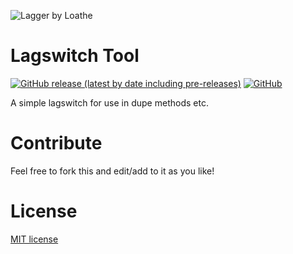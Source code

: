                           
 
![Lagger by Loathe](https://i.imgur.com/49P397k.png)
 
# Lagswitch Tool

[![GitHub release (latest by date including pre-releases)](https://img.shields.io/github/v/release/navendu-pottekkat/awesome-readme?include_prereleases)](https://img.shields.io/github/v/release/navendu-pottekkat/awesome-readme?include_prereleases)
[![GitHub](https://img.shields.io/github/license/navendu-pottekkat/awesome-readme)](https://img.shields.io/github/license/navendu-pottekkat/awesome-readme)

A simple lagswitch for use in dupe methods etc.
 
# Contribute

Feel free to fork this and edit/add to it as you like!

 
# License



[MIT license](./LICENSE)


